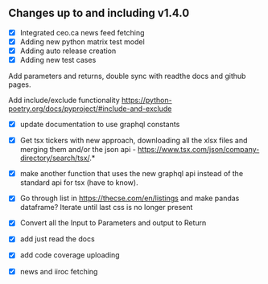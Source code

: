 ## Changes up to and including v1.4.0

- [x] Integrated ceo.ca news feed fetching
- [x] Adding new python matrix test model
- [x] Adding auto release creation
- [x] Adding new test cases

Add parameters and returns, double sync with readthe docs and github pages.

Add include/exclude functionality https://python-poetry.org/docs/pyproject/#include-and-exclude
- [x] update documentation to use graphql constants
- [x] Get tsx tickers with new approach, downloading
all the xlsx files and merging them and/or the json api - https://www.tsx.com/json/company-directory/search/tsx/.*

- [x] make another function that uses the new graphql api instead of the standard api for tsx (have to know).
- [x] Go through list in https://thecse.com/en/listings and make pandas dataframe?
Iterate until last css is no longer present
- [x] Convert all the Input to Parameters and output to Return
- [x] add just read the docs
- [x] add code coverage uploading 
- [x] news and iiroc fetching